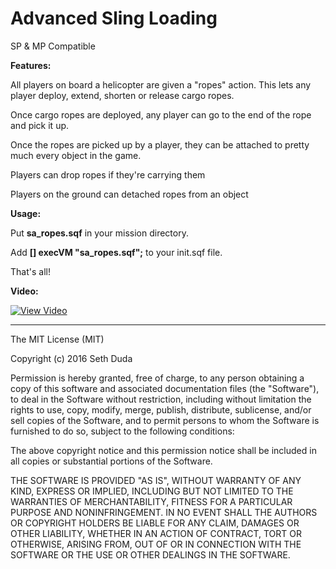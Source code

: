 # Advanced Sling Loading

SP & MP Compatible

**Features:**

All players on board a helicopter are given a "ropes" action. This lets any player deploy, extend, shorten or release cargo ropes.

Once cargo ropes are deployed, any player can go to the end of the rope and pick it up.

Once the ropes are picked up by a player, they can be attached to pretty much every object in the game.

Players can drop ropes if they're carrying them

Players on the ground can detached ropes from an object 

**Usage:**

Put **sa_ropes.sqf** in your mission directory.

Add **[] execVM "sa_ropes.sqf";** to your init.sqf file.

That's all!

<strong>Video:</strong>

[![View Video](http://img.youtube.com/vi/x1zL-ningQU/0.jpg)](http://www.youtube.com/watch?v=x1zL-ningQU)


---

The MIT License (MIT)

Copyright (c) 2016 Seth Duda

Permission is hereby granted, free of charge, to any person obtaining a copy of this software and associated documentation files (the "Software"), to deal in the Software without restriction, including without limitation the rights to use, copy, modify, merge, publish, distribute, sublicense, and/or sell copies of the Software, and to permit persons to whom the Software is furnished to do so, subject to the following conditions:

The above copyright notice and this permission notice shall be included in all copies or substantial portions of the Software.

THE SOFTWARE IS PROVIDED "AS IS", WITHOUT WARRANTY OF ANY KIND, EXPRESS OR IMPLIED, INCLUDING BUT NOT LIMITED TO THE WARRANTIES OF MERCHANTABILITY, FITNESS FOR A PARTICULAR PURPOSE AND NONINFRINGEMENT. IN NO EVENT SHALL THE AUTHORS OR COPYRIGHT HOLDERS BE LIABLE FOR ANY CLAIM, DAMAGES OR OTHER LIABILITY, WHETHER IN AN ACTION OF CONTRACT, TORT OR OTHERWISE, ARISING FROM, OUT OF OR IN CONNECTION WITH THE SOFTWARE OR THE USE OR OTHER DEALINGS IN THE SOFTWARE.
